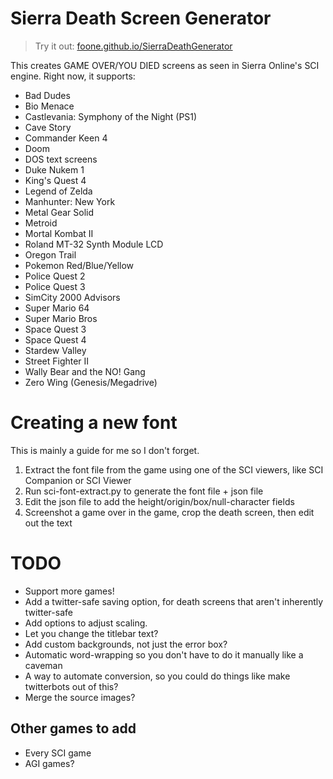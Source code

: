 Sierra Death Screen Generator
=============================

> Try it out: [foone.github.io/SierraDeathGenerator](https://foone.github.io/SierraDeathGenerator)

This creates GAME OVER/YOU DIED screens as seen in Sierra Online's SCI engine.
Right now, it supports:

* Bad Dudes
* Bio Menace
* Castlevania: Symphony of the Night (PS1)
* Cave Story
* Commander Keen 4
* Doom
* DOS text screens
* Duke Nukem 1
* King's Quest 4
* Legend of Zelda
* Manhunter: New York
* Metal Gear Solid
* Metroid
* Mortal Kombat II
* Roland MT-32 Synth Module LCD
* Oregon Trail
* Pokemon Red/Blue/Yellow
* Police Quest 2
* Police Quest 3
* SimCity 2000 Advisors
* Super Mario 64
* Super Mario Bros
* Space Quest 3
* Space Quest 4
* Stardew Valley
* Street Fighter II
* Wally Bear and the NO! Gang
* Zero Wing (Genesis/Megadrive)

Creating a new font
===================

This is mainly a guide for me so I don't forget.

1. Extract the font file from the game using one of the SCI viewers, like SCI Companion or SCI Viewer
2. Run sci-font-extract.py to generate the font file + json file
3. Edit the json file to add the height/origin/box/null-character fields
4. Screenshot a game over in the game, crop the death screen, then edit out the text

TODO
====

* Support more games!
* Add a twitter-safe saving option, for death screens that aren't inherently twitter-safe
* Add options to adjust scaling.
* Let you change the titlebar text?
* Add custom backgrounds, not just the error box?
* Automatic word-wrapping so you don't have to do it manually like a caveman
* A way to automate conversion, so you could do things like make twitterbots out of this?
* Merge the source images?

Other games to add
------------------
* Every SCI game
* AGI games?


